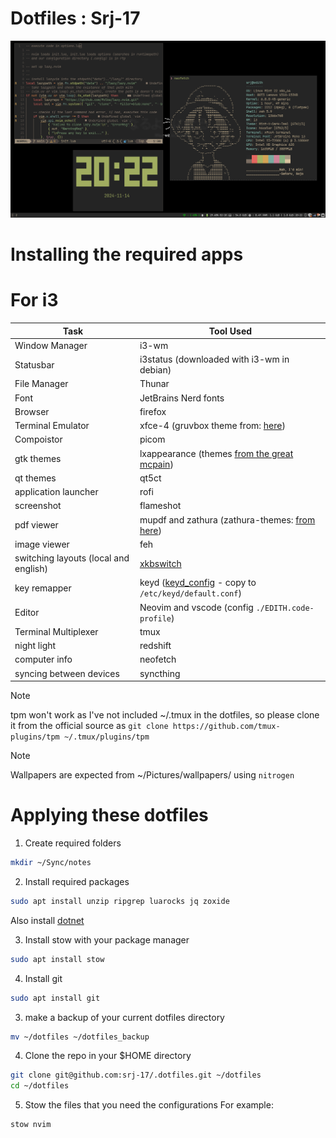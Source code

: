 # Dotfiles : Srj-17

![i3 screenshot associated with dots](screenshot.png)

# Installing the required apps

# For i3

| Task | Tool Used |
| -------------- | --------------- |
| Window Manager | i3-wm |
| Statusbar | i3status (downloaded with i3-wm in debian) |
| File Manager | Thunar |
| Font | JetBrains Nerd fonts |
| Browser | firefox |
| Terminal Emulator | xfce-4 (gruvbox theme from: [here](https://github.com/xelser/gruvbox-xfce4-terminal)) |
| Compoistor | picom |
| gtk themes | lxappearance (themes [from the great mcpain](https://github.com/TheGreatMcPain/gruvbox-material-gtk)) |
| qt themes | qt5ct |
| application launcher | rofi |
| screenshot | flameshot |
| pdf viewer | mupdf and zathura (zathura-themes: [from here](https://github.com/BeyondMagic/zathura-themes?tab=readme-ov-file)) |
| image viewer | feh |
| switching layouts (local and english) | [xkbswitch](https://github.com/ivanesmantovich/xkbswitch.nvim) |
| key remapper | keyd ([keyd_config](./keyd_config) - copy to `/etc/keyd/default.conf`)|
| Editor | Neovim and vscode (config `./EDITH.code-profile`) |
| Terminal Multiplexer | tmux |
| night light | redshift |
| computer info | neofetch |
| syncing between devices | syncthing |

> [!NOTE]
> tpm won't work as I've not included ~/.tmux in the dotfiles, so please clone
> it from the official source as `git clone https://github.com/tmux-plugins/tpm ~/.tmux/plugins/tpm`

> [!NOTE]
> Wallpapers are expected from ~/Pictures/wallpapers/ using `nitrogen`

# Applying these dotfiles

1. Create required folders
```bash
mkdir ~/Sync/notes
```

2. Install required packages
```bash
sudo apt install unzip ripgrep luarocks jq zoxide
```

Also install [dotnet](https://learn.microsoft.com/en-us/dotnet/core/install/linux-ubuntu-install?tabs=dotnet9&pivots=os-linux-ubuntu-2404)

3. Install stow with your package manager

```bash
sudo apt install stow
```

4. Install git

```bash
sudo apt install git
```

3. make a backup of your current dotfiles directory

```bash
mv ~/dotfiles ~/dotfiles_backup
```

4. Clone the repo in your $HOME directory

```bash
git clone git@github.com:srj-17/.dotfiles.git ~/dotfiles
cd ~/dotfiles
```

5. Stow the files that you need the configurations
   For example:

```bash
stow nvim
```

